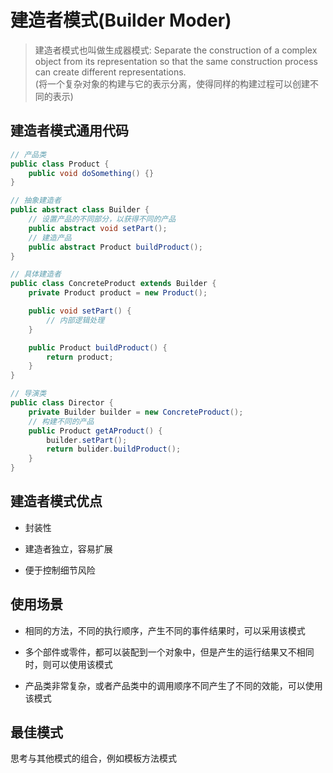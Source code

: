 # 建造者模式(Builder Moder)

> 建造者模式也叫做生成器模式: Separate the construction of a complex object from its representation so that the same construction process can create different representations.  
 (将一个复杂对象的构建与它的表示分离，使得同样的构建过程可以创建不同的表示)

## 建造者模式通用代码

```java
// 产品类
public class Product {
    public void doSomething() {}
}

// 抽象建造者
public abstract class Builder {
    // 设置产品的不同部分，以获得不同的产品
    public abstract void setPart();
    // 建造产品
    public abstract Product buildProduct();
}

// 具体建造者
public class ConcreteProduct extends Builder {
    private Product product = new Product();

    public void setPart() {
        // 内部逻辑处理
    }

    public Product buildProduct() {
        return product;
    }
}

// 导演类
public class Director {
    private Builder builder = new ConcreteProduct();
    // 构建不同的产品
    public Product getAProduct() {
        builder.setPart();
        return bulider.buildProduct();
    }
}
```

## 建造者模式优点

- 封装性

- 建造者独立，容易扩展

- 便于控制细节风险

## 使用场景

- 相同的方法，不同的执行顺序，产生不同的事件结果时，可以采用该模式

- 多个部件或零件，都可以装配到一个对象中，但是产生的运行结果又不相同时，则可以使用该模式

- 产品类非常复杂，或者产品类中的调用顺序不同产生了不同的效能，可以使用该模式

## 最佳模式

思考与其他模式的组合，例如模板方法模式
